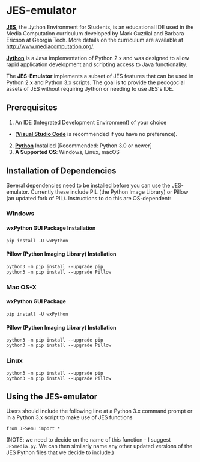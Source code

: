 # JES-emulator

[**JES**](https://github.com/gatech-csl/jes), the Jython Environment for Students, is an educational IDE used in the Media Computation curriculum developed by Mark Guzdial and Barbara Ericson at Georgia Tech. More details on the curriculum are available at http://www.mediacomputation.org/.  

[**Jython**](https://www.jython.org/) is a Java implementation of Python 2.x and was designed to allow rapid application development and scripting access to Java functionality.

The **JES-Emulator** implements a subset of JES features that can be used in Python 2.x and Python 3.x scripts.  The goal is to provide the pedogocial assets of JES without requiring Jython or needing to use JES's IDE.

## Prerequisites
1. An IDE (Integrated Development Environment) of your choice
- ([**Visual Studio Code**](https://code.visualstudio.com/) is recommended if you have no preference).
2. [**Python**](https://www.python.org/downloads/) Installed [Recommended: Python 3.0 or newer]
3. **A Supported OS**:  Windows, Linux, macOS


## Installation of Dependencies

Several dependencies need to be installed before you can use the JES-emulator.  Currently these include PIL (the Python Image Library) or Pillow (an updated fork of PIL).  Instructions to do this are OS-dependent:

### Windows

#### wxPython GUI Package Installation
```
pip install -U wxPython
```

#### Pillow (Python Imaging Library) Installation
```
python3 -m pip install --upgrade pip
python3 -m pip install --upgrade Pillow
```

### Mac OS-X

#### wxPython GUI Package
```
pip install -U wxPython
```

#### Pillow (Python Imaging Library) Installation
```
python3 -m pip install --upgrade pip
python3 -m pip install --upgrade Pillow
```

### Linux
```
python3 -m pip install --upgrade pip
python3 -m pip install --upgrade Pillow
```

## Using the JES-emulator

Users should include the following line at a Python 3.x command prompt
or in a Python 3.x script to make use of JES functions
```
from JESemu import *
```
(NOTE: we need to decide on the name of this function - I suggest `JESmedia.py`.  We can then similarly name any other updated versions of the JES Python files that we decide to include.)